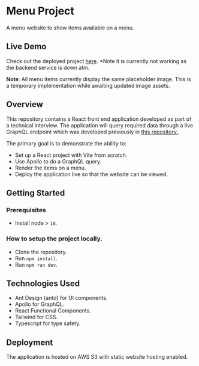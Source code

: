 # Menu Project
A menu website to show items available on a menu.

## Live Demo
Check out the deployed project [here](http://menu-app-yakun.s3.ap-southeast-1.amazonaws.com/index.html).
*Note it is currently not working as the backend service is down atm.

**Note**: All menu items currently display the same placeholder image. This is a temporary implementation while awaiting updated image assets.

## **Overview**
This repository contains a React front end application developed as part of a technical interview.
The application will query required data through a live GraphQL endpoint which was developed previously in [this repository.](https://github.com/meat2stick/grain_menu_project).

The primary goal is to demonstrate the ability to:
- Set up a React project with Vite from scratch.
- Use Apollo to do a GraphQL query.
- Render the items on a menu.
- Deploy the application live so that the website can be viewed.

## **Getting Started**
### Prerequisites
- Install node > `18`.

### How to setup the project locally.
- Clone the repository.
- Run `npm install`.
- Run `npm run dev`.

## Technologies Used
- Ant Design (antd) for UI components.
- Apollo for GraphQL.
- React Functional Components.
- Tailwind for CSS.
- Typescript for type safety.

## Deployment
The application is hosted on AWS S3 with static website hosting enabled.
